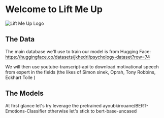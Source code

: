 # Welcome to Lift Me Up

![Lift Me Up Logo](https://github.com/tiphaineoz/Lift_Me_Up/images/Logo_Lift_Me_Up.jpg)



## The Data
The main database we'll use to train our model is from Hugging Face: https://huggingface.co/datasets/jkhedri/psychology-dataset?row=74

We will then use youtube-transcript-api to download motivational speech from expert in the fields (the likes of Simon sinek, Oprah, Tony Robbins, Eckhart Tolle )

## The Models
At first glance let's try leverage the pretrained ayoubkirouane/BERT-Emotions-Classifier otherwise let's stick to bert-base-uncased

